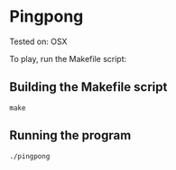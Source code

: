 # Pingpong

Tested on: OSX

To play, run the Makefile script:

## Building the Makefile script

```
make
```

## Running the program

```
./pingpong
```
